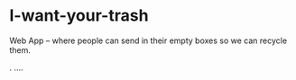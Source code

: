 # I-want-your-trash

Web App – where people can send in their empty boxes so we can recycle them.

.
....
